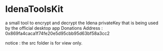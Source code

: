 # IdenaToolsKit
 a small tool to encrypt and decrypt the Idena privateKey that is being used by the official desktop app
Donations Address : 0x869fa4caca1f74fe20e5d95cbb95d63bf58a3cc2



notice : the src folder is for view only.
